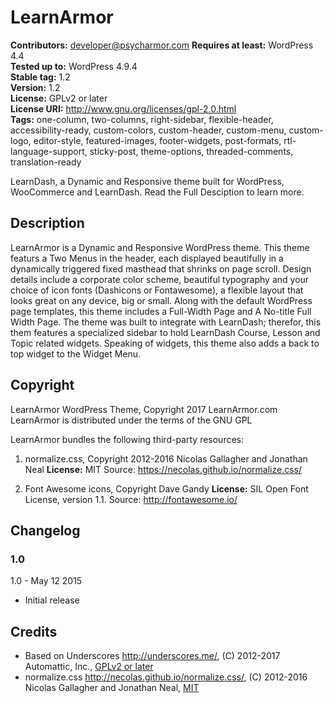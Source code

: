 # LearnArmor 

**Contributors:** developer@psycharmor.com
**Requires at least:** WordPress 4.4  
**Tested up to:** WordPress 4.9.4  
**Stable tag:** 1.2  
**Version:** 1.2  
**License:** GPLv2 or later  
**License URI:** http://www.gnu.org/licenses/gpl-2.0.html  
**Tags:** one-column, two-columns, right-sidebar, flexible-header, accessibility-ready, custom-colors, custom-header, custom-menu, custom-logo, editor-style, featured-images, footer-widgets, post-formats, rtl-language-support, sticky-post, theme-options, threaded-comments, translation-ready

LearnDash, a Dynamic and Responsive theme built for WordPress, WooCommerce and LearnDash. Read the Full Desciption to learn more.

## Description

LearnArmor is a Dynamic and Responsive WordPress theme. This theme featurs a Two Menus in the header, each displayed beautifully in a dynamically triggered fixed masthead that shrinks on page scroll. Design details include a corporate color scheme, beautiful typography and your choice of icon fonts (Dashicons or Fontawesome), a flexible layout that looks great on any device, big or small. Along with the default WordPress page templates, this theme includes a Full-Width Page and A No-title Full Width Page. The theme was built to integrate with LearnDash; therefor, this them features a specialized sidebar to hold LearnDash Course, Lesson and Topic related widgets. Speaking of widgets, this theme also adds a back to top widget to the Widget Menu. 
 

## Copyright

LearnArmor WordPress Theme, Copyright 2017 LearnArmor.com
LearnArmor is distributed under the terms of the GNU GPL

LearnArmor bundles the following third-party resources:

1. normalize.css, Copyright 2012-2016 Nicolas Gallagher and Jonathan Neal
**License:** MIT
Source: https://necolas.github.io/normalize.css/

1. Font Awesome icons, Copyright Dave Gandy
**License:** SIL Open Font License, version 1.1.
Source: http://fontawesome.io/


## Changelog

### 1.0
1.0 - May 12 2015 
* Initial release

## Credits

* Based on Underscores http://underscores.me/, (C) 2012-2017 Automattic, Inc., [GPLv2 or later](https://www.gnu.org/licenses/gpl-2.0.html)
* normalize.css http://necolas.github.io/normalize.css/, (C) 2012-2016 Nicolas Gallagher and Jonathan Neal, [MIT](http://opensource.org/licenses/MIT)


